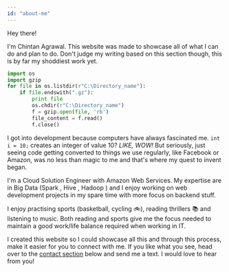 ```yaml
---
id: "about-me"
---
```


Hey there!


I'm Chintan Agrawal. This website was made to showcase all of what I can do and plan to do. Don't judge my writing based on this section though, this is by far my shoddiest work yet.
```python
import os
import gzip
for file in os.listdir(r"C:\Directory_name"):
    if file.endswith(".gz"):
        print file
        os.chdir(r"C:\Directory_name")
        f = gzip.open(file, 'rb')
        file_content = f.read()
        f.close()
```
I got into development because computers have always fascinated me. `int i = 10;` creates an integer of value 10? _LIKE, WOW!_ But seriously, just seeing code getting converted to things we use regularly, like Facebook or Amazon, was no less than magic to me and that's where my quest to invent began.

I'm a Cloud Solution Engineer with Amazon Web Services. My expertise are in Big Data (Spark , Hive , Hadoop ) and I enjoy working on web development projects in my spare time with more focus on backend stuff.

I enjoy practising sports (basketball, cycling 🚲), reading thrillers 📚 and listening to music. Both reading and sports give me the focus needed to maintain a good work/life balance required when working in IT. 

I created this website so I could showcase all this and through this process, make it easier for you to connect with me. If you like what you see, head over to the [contact section](#contact) below and send me a text. I would love to hear from you!
